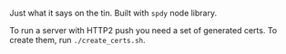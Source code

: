 Just what it says on the tin.  Built with `spdy` node library.

To run a server with HTTP2 push you need a set of generated certs.  To create them, run `./create_certs.sh`.